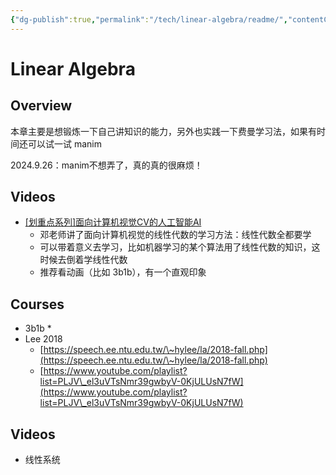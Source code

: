 ```yaml
---
{"dg-publish":true,"permalink":"/tech/linear-algebra/readme/","contentClasses":".content svg {width: 100%; height: auto;}"}
---
```



# Linear Algebra

## Overview

&#x20;本章主要是想锻炼一下自己讲知识的能力，另外也实践一下费曼学习法，如果有时间还可以试一试 manim

2024.9.26：manim不想弄了，真的真的很麻烦！



## Videos

* [\[划重点系列\]面向计算机视觉CV的人工智能AI](https://www.bilibili.com/video/BV12Q4y187Ng)
  * 邓老师讲了面向计算机视觉的线性代数的学习方法：线性代数全都要学
  * 可以带着意义去学习，比如机器学习的某个算法用了线性代数的知识，这时候去倒着学线性代数
  * 推荐看动画（比如 3b1b），有一个直观印象

## Courses

* 3b1b
  *
* Lee 2018
  * [https://speech.ee.ntu.edu.tw/\~hylee/la/2018-fall.php](https://speech.ee.ntu.edu.tw/\~hylee/la/2018-fall.php)
  * [https://www.youtube.com/playlist?list=PLJV\_el3uVTsNmr39gwbyV-0KjULUsN7fW](https://www.youtube.com/playlist?list=PLJV\_el3uVTsNmr39gwbyV-0KjULUsN7fW)

## Videos

* 线性系统